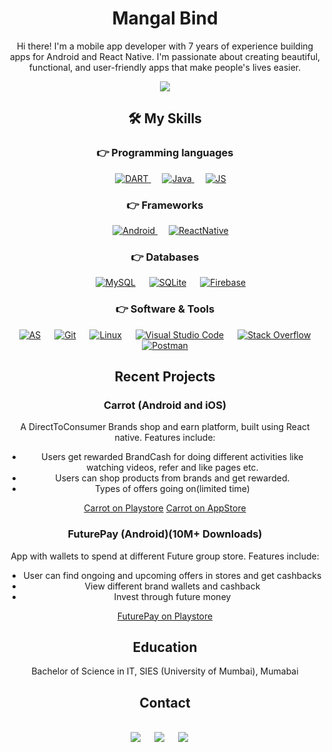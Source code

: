 <div align="center">
  <h1>Mangal Bind</h1>
  <p>Hi there! I'm a mobile app developer with 7 years of experience building apps for Android and React Native. I'm passionate about creating beautiful, functional, and user-friendly apps that make people's lives easier.</p>
  
![](https://camo.githubusercontent.com/992babdffd8c74a1502de375fbdf7e4d54773242/68747470733a2f2f6d656469612e67697068792e636f6d2f6d656469612f53576f536b4e36447854737a71494b4571762f67697068792e676966)
  
  
  <h2>🛠️ My Skills</h2>
  
  ### 👉 Programming languages

<p> 
 &emsp;
  <a href="https://kotlinlang.org/docs/home.html">
    <img alt="DART" src="https://img.shields.io/badge/-Kotlin-brightgreen?style=for-the-badge&logo=kotlin&logoColor=white"/>
  </a>
  &emsp;
  <a href="https://www.java.com/en/">
    <img alt="Java" src="https://img.shields.io/badge/Java-ED8B00?style=for-the-badge&logo=java&logoColor=white"/>
  </a>
  &emsp;
  <a href="https://developer.mozilla.org/en-US/docs/Web/JavaScript">
    <img alt="JS" src="https://img.shields.io/badge/-Javascript-blue?style=for-the-badge&logo=javascript&logoColor=white"/>
  </a>


</p>

### 👉 Frameworks
<p> 
  &emsp;
  <a href="" target="_blank"> 
     <img alt="Android" src="https://img.shields.io/badge/-Android-brightgreen?style=for-the-badge&logo=android&logoColor=white">
   </a>
  &emsp; 
  <a href="/" target="_blank"> 
   <img alt="ReactNative" src="https://img.shields.io/badge/-React%20Native-blue?style=for-the-badge&logo=React&logoColor=white">
  </a>   
</p>

### 👉 Databases
<p>
  &emsp;
    <a href="https://www.mysql.com/"><img alt="MySQL" src="https://img.shields.io/badge/MySQL-00000F?style=for-the-badge&logo=mysql&logoColor=white"></a>
  &emsp;
    <a href="https://www.sqlite.org/"><img alt="SQLite" src ="https://img.shields.io/badge/SQLite-07405E?style=for-the-badge&logo=sqlite&logoColor=white"/></a>
  &emsp;
<a href="https://firebase.google.com/"><img alt="Firebase" src ="https://img.shields.io/badge/firebase-ffca28?style=for-the-badge&logo=firebase&logoColor=black"></a>
 </p>
  
### 👉 Software & Tools
 
<p>
  &emsp;
    <a href="#"><img alt="AS" src="https://img.shields.io/badge/-Android%20Studio-green?style=for-the-badge&logo=androidstudio&logoColor=white"></a>
  &emsp;
    <a href="#"><img alt="Git" src="https://img.shields.io/badge/Git-F05032?style=for-the-badge&logo=git&logoColor=white"></a>
  &emsp;
    <a href="#"><img alt="Linux" src="https://img.shields.io/badge/Linux-FCC624?style=for-the-badge&logo=linux&logoColor=black"></a>
  &emsp;
    <a href="#"><img alt="Visual Studio Code" src="https://img.shields.io/badge/Visual_Studio_Code-0078D4?style=for-the-badge&logo=visual%20studio%20code&logoColor=white"></a>
  &emsp;
    <a href="#"><img alt="Stack Overflow" src="https://img.shields.io/badge/-Gradle-green?style=for-the-badge&logo=gradle&logoColor=white"></a>
    &emsp;
    <a href="#"><img alt="Postman" src="https://img.shields.io/badge/Postman-FF6C37?style=for-the-badge&logo=Postman&logoColor=white"></a>
    
</p>
  <h2>Recent Projects</h2>
  <h3>Carrot (Android and iOS)</h3>
  <p>A DirectToConsumer Brands shop and earn platform, built using React native. Features include:</p>
  <ul>
    <li>Users get rewarded BrandCash for doing different activities like watching videos, refer and like pages etc.</li>
    <li>Users can shop products from brands and get rewarded.</li>
    <li>Types of offers going on(limited time) </li>
  </ul>
  <a href="https://play.google.com/store/apps/details?id=com.getcarrot.android">Carrot on Playstore</a>
  <a href="https://apps.apple.com/in/app/carrot-discover-earn-belong/id1661622682">Carrot on AppStore</a>
  
  <h3>FuturePay (Android)(10M+ Downloads)</h3>
  <p>App with wallets to spend at different Future group store. Features include:</p>
  <ul>
    <li>User can find ongoing and upcoming offers in stores and get cashbacks</li>
    <li>View different brand wallets and cashback</li>
    <li>Invest through future money</li>
  </ul>
  <a href="https://play.google.com/store/apps/details?id=com.oxigen.futurepay">FuturePay on Playstore</a>
  <h2>Education</h2>
  <p>Bachelor of Science in IT, SIES (University of Mumbai), Mumabai</p>
  <h2>Contact</h2>
<br>	
<a target="_blank" href="https://www.linkedin.com/in/mangal-bind-49722a119"><img src="https://img.shields.io/badge/-LinkedIn-0077B5?style=for-the-badge&logo=Linkedin&logoColor=white"></img></a>
&emsp;
<a target="_blank" href="mailto:mangalbind93@gmail.com"
><img src="https://img.shields.io/badge/-Gmail-D14836?style=for-the-badge&logo=Gmail&logoColor=white"></img></a>
&emsp;
<a target="_blank" href="https://stackoverflow.com/users/5954635/man"><img src="https://img.shields.io/badge/-StackOverflow-orange?style=for-the-badge&logo=stackoverflow&logoColor=white"></img></a>
&emsp;


<br>
</p>
</div>






